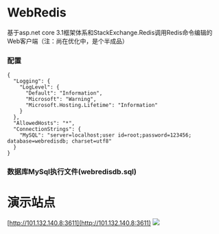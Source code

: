 # WebRedis
基于asp.net core 3.1框架体系和StackExchange.Redis调用Redis命令编辑的Web客户端（注：尚在优化中，是个半成品）
### 配置
```
{
  "Logging": {
    "LogLevel": {
      "Default": "Information",
      "Microsoft": "Warning",
      "Microsoft.Hosting.Lifetime": "Information"
    }
  },
  "AllowedHosts": "*",
  "ConnectionStrings": {
    "MySQL": "server=localhost;user id=root;password=123456; database=webredisdb; charset=utf8"
  }
}
```
### 数据库MySql执行文件(webredisdb.sql)
# 演示站点
[http://101.132.140.8:3611](http://101.132.140.8:3611)
![](https://images.cnblogs.com/cnblogs_com/GodX/572372/o_200522073610049525F9-CE00-4237-87C2-8AC13859EB40.png)
